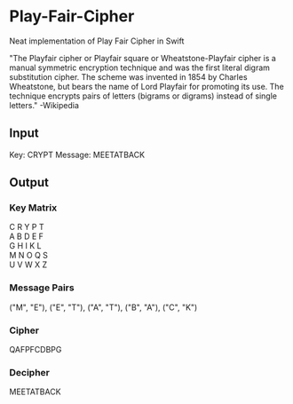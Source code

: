# Play-Fair-Cipher
Neat implementation of Play Fair Cipher in Swift

"The Playfair cipher or Playfair square or Wheatstone-Playfair cipher is a manual symmetric encryption technique and was the first literal digram substitution cipher. The scheme was invented in 1854 by Charles Wheatstone, but bears the name of Lord Playfair for promoting its use.
The technique encrypts pairs of letters (bigrams or digrams) instead of single letters."
-Wikipedia

## Input
Key: CRYPT
Message: MEETATBACK

## Output
### Key Matrix
C R Y P T  
A B D E F  
G H I K L  
M N O Q S  
U V W X Z  

### Message Pairs
("M", "E"), ("E", "T"), ("A", "T"), ("B", "A"), ("C", "K")

### Cipher
QAFPFCDBPG

### Decipher
MEETATBACK
